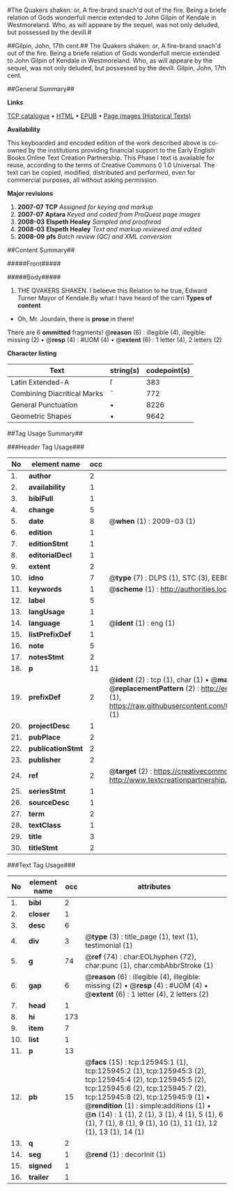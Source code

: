 #The Quakers shaken: or, A fire-brand snach'd out of the fire. Being a briefe relation of Gods wonderfull mercie extended to John Gilpin of Kendale in Westmoreland. Who, as will appeare by the sequel, was not only deluded, but possessed by the devill.#

##Gilpin, John, 17th cent.##
The Quakers shaken: or, A fire-brand snach'd out of the fire. Being a briefe relation of Gods wonderfull mercie extended to John Gilpin of Kendale in Westmoreland. Who, as will appeare by the sequel, was not only deluded, but possessed by the devill.
Gilpin, John, 17th cent.

##General Summary##

**Links**

[TCP catalogue](http://www.ota.ox.ac.uk/tcp/)  • 
[HTML](http://tei.it.ox.ac.uk/tcp/Texts-HTML/free/A86/A86013.html)  • 
[EPUB](http://tei.it.ox.ac.uk/tcp/Texts-EPUB/free/A86/A86013.epub) • 
[Page images (Historical Texts)](https://data.historicaltexts.jisc.ac.uk/view?pubId=eebo-99873469e&pageId=eebo-99873469e-125945-1)

**Availability**

This keyboarded and encoded edition of the
	       work described above is co-owned by the institutions
	       providing financial support to the Early English Books
	       Online Text Creation Partnership. This Phase I text is
	       available for reuse, according to the terms of Creative
	       Commons 0 1.0 Universal. The text can be copied,
	       modified, distributed and performed, even for
	       commercial purposes, all without asking permission.

**Major revisions**

1. __2007-07__ __TCP__ *Assigned for keying and markup*
1. __2007-07__ __Aptara__ *Keyed and coded from ProQuest page images*
1. __2008-03__ __Elspeth Healey__ *Sampled and proofread*
1. __2008-03__ __Elspeth Healey__ *Text and markup reviewed and edited*
1. __2008-09__ __pfs__ *Batch review (QC) and XML conversion*

##Content Summary##

#####Front#####

#####Body#####

1. THE
QVAKERS
SHAKEN.
I beleeve this Relation to he
true, Edward Turner Mayor of
Kendale.By what I have heard of the
carri
**Types of content**

  * Oh, Mr. Jourdain, there is **prose** in there!

There are 6 **ommitted** fragments! 
 @__reason__ (6) : illegible (4), illegible: missing (2)  •  @__resp__ (4) : #UOM (4)  •  @__extent__ (6) : 1 letter (4), 2 letters (2)

**Character listing**


|Text|string(s)|codepoint(s)|
|---|---|---|
|Latin Extended-A|ſ|383|
|Combining             Diacritical Marks|̄|772|
|General Punctuation|•|8226|
|Geometric Shapes|▪|9642|

##Tag Usage Summary##

###Header Tag Usage###

|No|element name|occ|attributes|
|---|---|---|---|
|1.|__author__|2||
|2.|__availability__|1||
|3.|__biblFull__|1||
|4.|__change__|5||
|5.|__date__|8| @__when__ (1) : 2009-03 (1)|
|6.|__edition__|1||
|7.|__editionStmt__|1||
|8.|__editorialDecl__|1||
|9.|__extent__|2||
|10.|__idno__|7| @__type__ (7) : DLPS (1), STC (3), EEBO-CITATION (1), PROQUEST (1), VID (1)|
|11.|__keywords__|1| @__scheme__ (1) : http://authorities.loc.gov/ (1)|
|12.|__label__|5||
|13.|__langUsage__|1||
|14.|__language__|1| @__ident__ (1) : eng (1)|
|15.|__listPrefixDef__|1||
|16.|__note__|5||
|17.|__notesStmt__|2||
|18.|__p__|11||
|19.|__prefixDef__|2| @__ident__ (2) : tcp (1), char (1)  •  @__matchPattern__ (2) : ([0-9\-]+):([0-9IVX]+) (1), (.+) (1)  •  @__replacementPattern__ (2) : http://eebo.chadwyck.com/downloadtiff?vid=$1&page=$2 (1), https://raw.githubusercontent.com/textcreationpartnership/Texts/master/tcpchars.xml#$1 (1)|
|20.|__projectDesc__|1||
|21.|__pubPlace__|2||
|22.|__publicationStmt__|2||
|23.|__publisher__|2||
|24.|__ref__|2| @__target__ (2) : https://creativecommons.org/publicdomain/zero/1.0/ (1), http://www.textcreationpartnership.org/docs/. (1)|
|25.|__seriesStmt__|1||
|26.|__sourceDesc__|1||
|27.|__term__|2||
|28.|__textClass__|1||
|29.|__title__|3||
|30.|__titleStmt__|2||


###Text Tag Usage###

|No|element name|occ|attributes|
|---|---|---|---|
|1.|__bibl__|2||
|2.|__closer__|1||
|3.|__desc__|6||
|4.|__div__|3| @__type__ (3) : title_page (1), text (1), testimonial (1)|
|5.|__g__|74| @__ref__ (74) : char:EOLhyphen (72), char:punc (1), char:cmbAbbrStroke (1)|
|6.|__gap__|6| @__reason__ (6) : illegible (4), illegible: missing (2)  •  @__resp__ (4) : #UOM (4)  •  @__extent__ (6) : 1 letter (4), 2 letters (2)|
|7.|__head__|1||
|8.|__hi__|173||
|9.|__item__|7||
|10.|__list__|1||
|11.|__p__|13||
|12.|__pb__|15| @__facs__ (15) : tcp:125945:1 (1), tcp:125945:2 (1), tcp:125945:3 (2), tcp:125945:4 (2), tcp:125945:5 (2), tcp:125945:6 (2), tcp:125945:7 (2), tcp:125945:8 (2), tcp:125945:9 (1)  •  @__rendition__ (1) : simple:additions (1)  •  @__n__ (14) : 1 (1), 2 (1), 3 (1), 4 (1), 5 (1), 6 (1), 7 (1), 8 (1), 9 (1), 10 (1), 11 (1), 12 (1), 13 (1), 14 (1)|
|13.|__q__|2||
|14.|__seg__|1| @__rend__ (1) : decorInit (1)|
|15.|__signed__|1||
|16.|__trailer__|1||
